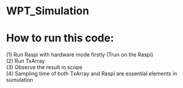 # WPT_Simulation
# How to run this code:
(1) Run Raspi with hardware mode firstly (Trun on the Raspi)  
(2) Run TxArray  
(3) Observe the result in scope  
(4) Sampling time of both TxArray and Raspi are essential elements in sumulation 

